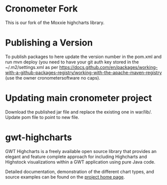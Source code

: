 # Cronometer Fork 

This is our fork of the Moxxie highcharts library. 

# Publishing a Version
To publish packages to here update the version number in the pom.xml and run mvn deploy (you need to have your git auth key stored in the ~/.m2/settings.xml as per https://docs.github.com/en/packages/working-with-a-github-packages-registry/working-with-the-apache-maven-registry (use the owner cronometersoftware no caps).

# Updating main cronometer project 
Download the published jar file and replace the existing one in war/lib/. Update pom file to point to new file. 

# gwt-highcharts
GWT Highcharts is a freely available open source library that provides an elegant and feature complete approach for including Highcharts and Highstock visualizations within a GWT application using pure Java code.

Detailed documentation, demonstration of the different chart types, and source examples can be found on the [project home page](https://www.moxiegroup.com/moxieapps/gwt-highcharts/).

